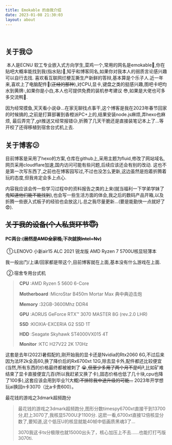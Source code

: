 ```yaml
---
title: Emokable 的自我介绍
date: 2023-01-08 21:30:03
layout: about
---
```


​	



## 关于我😉

​	本人是ECNU 软工专业嵌入式方向学生,菜鸡一个,常用的网名是emokable🥰,你在贴吧大概率能找到我(指水贴)🤗,知乎和博客同名,如果你对我本人的弱质言论感兴趣可以自行去找. 喜欢看互联网烂梗互撕生产新鲜的答辩,基本算是个乐子人.近一年来,喜欢上了电脑配件🥵(~~正经的那种~~),对CPU,显卡,键盘之类的挺感兴趣,图吧卡吧均水到黄牌💧,如果你是小白,本人也可提供免费的装机参考建议 😎,如果是大佬也可多多交流鸭🧐.

​	因为经常摸鱼,天天看小说😅...在家无聊找点事干,这个博客是我在2023年春节回家的时候搞的,之前是打算部署到香橙派PC+上的,结果安装node.js麻烦,弄hexo也麻烦, 最后弄完了,git推送又经常报错😥,折腾了几天干脆还是直接装笔记本上了...等开校了还得移植到宿舍台式机上去.

## 关于博客😕	

​	目前博客是采用了hexo的方案,仓库在github上,采用主题为fluid,修改了网站域名,网页采用cloudflare加速,国内访问可能有些问题,后续应该还会有别的改动.	这也不是第一次写东西了,之前也在博客园写过,不过也没怎么更新,这边虽然是抱着折腾着玩的态度,但我肯定会多上点心. 

​	内容我应该会传一些学习过程中的资料报告之类的上来(就当福利一下学弟学妹了~~鬼知道他们能不能找到~~),也会写一些生活方面的体会,我之后的数码产品开箱,以及折腾一些嵌入式板子的经验也会放这儿.总之我尽量更新...(要是能勤快一点就好了😨).













## ~~关于我的设备(个人私货环节😇)~~

#### 	PC两台:(~~居然是AMD全家桶,下次就换Intel+Nv~~)

​	①:LENOVO 小新air15 ALC 2021 锐龙版    AMD Ryzen 7 5700U核显轻薄本

​	我一般出门/上课/回家都是带这个,目前博客就在上面,基本没有什么游戏在上面.

​	②:宿舍专用台式机

> ​	**CPU** :AMD Ryzen 5 5600 6-Core
>
> ​	**Motherboard** :MicroStar B450m Mortar Max  典中典迫击炮
>
> ​	**Memory** :32GB-3600Mhz DDR4      
>
> ​	**GPU** :AORUS GeForce RTX™ 3070 MASTER 8G (rev.2.0 LHR)
>
> ​	**SSD** :KIOXIA-EXCERIA G2 SSD 1T	
>
> ​	**HDD** :Seagate Skyhawk ST4000VX015 4T
>
> ​	**Monitor** :KTC H27V22 2K 170Hz

这套是去年(2022)暑假配的,刚开始我的显卡还是Nvidia的Rtx2060 6G,不过后来因为法环2k全高60,换了降价后的Rx6700xt 12G,除去显卡外,配件都还比较便宜(当然,所有东西的价格最终都被被刺了 😭,~~但至少多用了两个月不是吗?~~,比如矿难结束了显卡直接便宜几百(所以我赶紧又换了卡),固态价格也低了几十块,cpu也降了100多),这套应该会用到毕业?(大概)~~不排除我中途升级的可能...~~ 2023年开学想玩ai换回n卡3070（比a卡贵600）。

最花钱的游戏之3dmark超频跑分

> 最花钱的游戏之3dmark超频跑分,图形分数timespy6700xt直接干到13700分,赶上3070了,我核显5700U才1100分. 这麽一看,6700xt直接12倍核显分数了,要知道,这个低压U的核显就能40帧中低画质黑魂3了...
>
> 3070我这卡ts分极限也就15000出头了，核心加压上不去......也能打打丐版3070ti.



